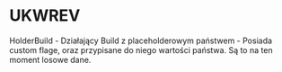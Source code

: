 # UKWREV
HolderBuild - Działający Build z placeholderowym państwem - Posiada custom flage, oraz przypisane do niego wartości państwa. Są to na ten moment losowe dane.

